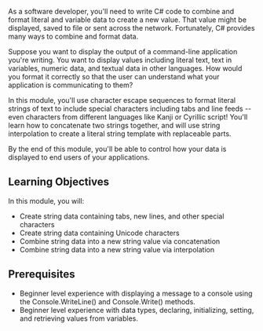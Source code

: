 As a software developer, you'll need to write C# code to combine and format literal and variable data to create a new value. That value might be displayed, saved to file or sent across the network. Fortunately, C# provides many ways to combine and format data.

Suppose you want to display the output of a command-line application you're writing. You want to display values including literal text, text in variables, numeric data, and textual data in other languages. How would you format it correctly so that the user can understand what your application is communicating to them?

In this module, you'll use character escape sequences to format literal strings of text to include special characters including tabs and line feeds -- even characters from different languages like Kanji or Cyrillic script! You'll learn how to concatenate two strings together, and will use string interpolation to create a literal string template with replaceable parts.

By the end of this module, you'll be able to control how your data is displayed to end users of your applications.

## Learning Objectives

In this module, you will:

- Create string data containing tabs, new lines, and other special characters
- Create string data containing Unicode characters
- Combine string data into a new string value via concatenation
- Combine string data into a new string value via interpolation

## Prerequisites

- Beginner level experience with displaying a message to a console using the Console.WriteLine() and Console.Write() methods.
- Beginner level experience with data types, declaring, initializing, setting, and retrieving values from variables.
